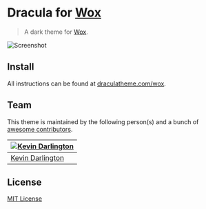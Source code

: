 # Dracula for [Wox](https://github.com/qianlifeng/Wox)

> A dark theme for [Wox](https://github.com/qianlifeng/Wox).

![Screenshot](https://cloud.githubusercontent.com/assets/119919/10037111/8355a67c-617f-11e5-9a8c-99a955e4eddf.png)

## Install

All instructions can be found at [draculatheme.com/wox](https://draculatheme.com/wox).

## Team

This theme is maintained by the following person(s) and a bunch of [awesome contributors](https://github.com/dracula/template/graphs/contributors).

[![Kevin Darlington](https://avatars3.githubusercontent.com/u/119919?v=3&s=70)](https://github.com/nesl247) |
--- |
[Kevin Darlington](https://github.com/kdar) |

## License

[MIT License](./LICENSE)
